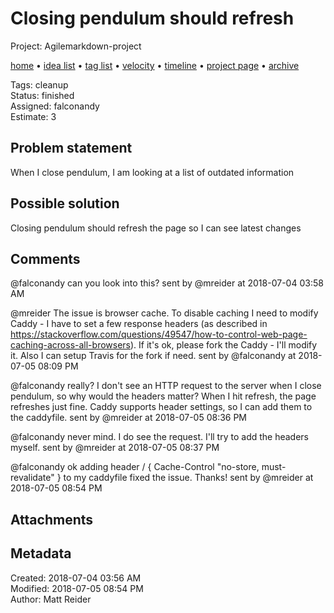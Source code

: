 # Closing pendulum should refresh

Project: Agilemarkdown-project

[home](../index.md) • [idea list](../ideas.md) • [tag list](../tags.md) • [velocity](../velocity.md) • [timeline](../timeline.md) • [project page](../agilemarkdown-project.md) • [archive](archive.md)

Tags: cleanup  
Status: finished  
Assigned: falconandy  
Estimate: 3  

## Problem statement

When I close pendulum, I am looking at a list of outdated information

## Possible solution

Closing pendulum should refresh the page so I can see latest changes

## Comments

@falconandy can you look into this?
sent by @mreider at 2018-07-04 03:58 AM

@mreider The issue is browser cache. To disable caching I need to modify Caddy - I have to set a few response headers (as described in https://stackoverflow.com/questions/49547/how-to-control-web-page-caching-across-all-browsers).
If it's ok, please fork the Caddy - I'll modify it. Also I can setup Travis for the fork if need. 
sent by @falconandy at 2018-07-05 08:09 PM

@falconandy really? I don't see an HTTP request to the server when I close pendulum, so why would the headers matter? When I hit refresh, the page refreshes just fine. Caddy supports header settings, so I can add them to the caddyfile.
sent by @mreider at 2018-07-05 08:36 PM

@falconandy never mind. I do see the request. I'll try to add the headers myself.
sent by @mreider at 2018-07-05 08:37 PM

@falconandy ok adding  header / {
   Cache-Control "no-store, must-revalidate"
 } to my caddyfile fixed the issue. Thanks!
sent by @mreider at 2018-07-05 08:54 PM

## Attachments


## Metadata

Created: 2018-07-04 03:56 AM  
Modified: 2018-07-05 08:54 PM  
Author: Matt Reider  
